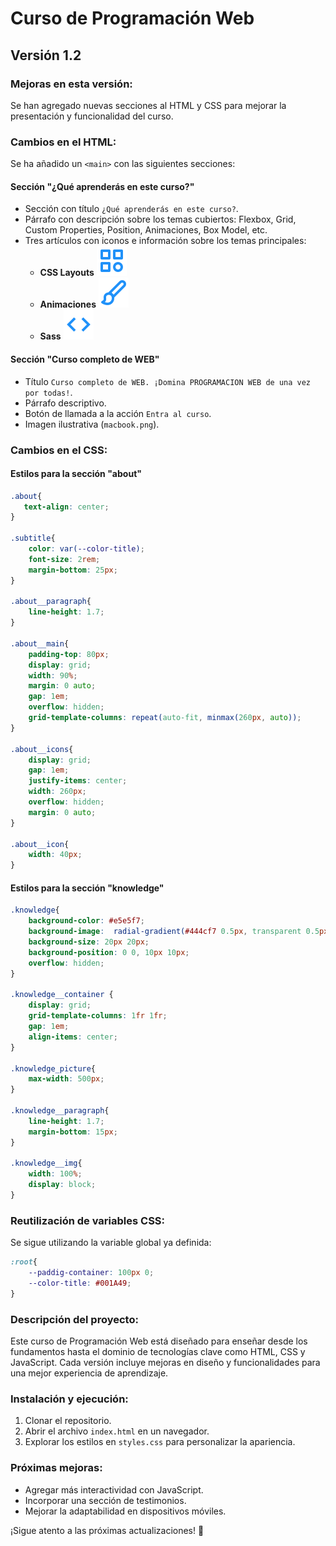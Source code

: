 # Curso de Programación Web

## Versión 1.2

### Mejoras en esta versión:

Se han agregado nuevas secciones al HTML y CSS para mejorar la presentación y funcionalidad del curso.

### Cambios en el HTML:

Se ha añadido un `<main>` con las siguientes secciones:

#### Sección "¿Qué aprenderás en este curso?"
- Sección con título `¿Qué aprenderás en este curso?`.
- Párrafo con descripción sobre los temas cubiertos: Flexbox, Grid, Custom Properties, Position, Animaciones, Box Model, etc.
- Tres artículos con iconos e información sobre los temas principales:
  - **CSS Layouts** ![🎨](./images/shapes.svg)
  - **Animaciones** ![🖌️](./images/paint.svg)
  - **Sass** ![💻](./images/code.svg)

#### Sección "Curso completo de WEB"
- Título `Curso completo de WEB. ¡Domina PROGRAMACION WEB de una vez por todas!`.
- Párrafo descriptivo.
- Botón de llamada a la acción `Entra al curso`.
- Imagen ilustrativa (`macbook.png`).

### Cambios en el CSS:

#### Estilos para la sección "about"
```css
.about{
   text-align: center;
}

.subtitle{
    color: var(--color-title);
    font-size: 2rem;
    margin-bottom: 25px;
}

.about__paragraph{
    line-height: 1.7;
}

.about__main{
    padding-top: 80px;
    display: grid;
    width: 90%;
    margin: 0 auto;
    gap: 1em;
    overflow: hidden;
    grid-template-columns: repeat(auto-fit, minmax(260px, auto));
}

.about__icons{
    display: grid;
    gap: 1em;
    justify-items: center;
    width: 260px;
    overflow: hidden;
    margin: 0 auto;
}

.about__icon{
    width: 40px;
}
```

#### Estilos para la sección "knowledge"
```css
.knowledge{
    background-color: #e5e5f7;
    background-image:  radial-gradient(#444cf7 0.5px, transparent 0.5px), radial-gradient(#444cf7 0.5px, #e5e5f7 0.5px);
    background-size: 20px 20px;
    background-position: 0 0, 10px 10px;
    overflow: hidden;
}

.knowledge__container {
    display: grid;
    grid-template-columns: 1fr 1fr;
    gap: 1em;
    align-items: center;
}

.knowledge_picture{
    max-width: 500px;
}

.knowledge__paragraph{
    line-height: 1.7;
    margin-bottom: 15px;
}

.knowledge__img{
    width: 100%;
    display: block;
}
```

### Reutilización de variables CSS:

Se sigue utilizando la variable global ya definida:
```css
:root{
    --paddig-container: 100px 0;
    --color-title: #001A49;
}
```

### Descripción del proyecto:
Este curso de Programación Web está diseñado para enseñar desde los fundamentos hasta el dominio de tecnologías clave como HTML, CSS y JavaScript. Cada versión incluye mejoras en diseño y funcionalidades para una mejor experiencia de aprendizaje.

### Instalación y ejecución:
1. Clonar el repositorio.
2. Abrir el archivo `index.html` en un navegador.
3. Explorar los estilos en `styles.css` para personalizar la apariencia.

### Próximas mejoras:
- Agregar más interactividad con JavaScript.
- Incorporar una sección de testimonios.
- Mejorar la adaptabilidad en dispositivos móviles.

¡Sigue atento a las próximas actualizaciones! 🚀
